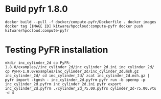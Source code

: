 # Build pyfr 1.8.0

``
docker build --pull -f docker/compute-pyfr/Dockerfile .
docker images
docker tag [IMAGE ID] kitware/hpccloud:compute-pyfr
docker push kitware/hpccloud:compute-pyfr
``

# Testing PyFR installation

``
mkdir inc_cylinder_2d
cp PyFR-1.8.0/examples//inc_cylinder_2d/inc_cylinder_2d.ini inc_cylinder_2d/
cp PyFR-1.8.0/examples/inc_cylinder_2d/inc_cylinder_2d.msh.gz inc_cylinder_2d/
cd inc_cylinder_2d/
zcat inc_cylinder_2d.msh.gz | pyfr import -tgmsh - inc_cylinder_2d.pyfrm
pyfr run -b openmp -p inc_cylinder_2d.pyfrm inc_cylinder_2d.ini
pyfr export inc_cylinder_2d.pyfrm ./cylinder_2d_75.00.pyfrs cylinder_2d-75.00.vtu -d 4
``